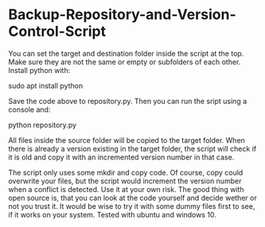 # Backup-Repository-and-Version-Control-Script

You can set the target and destination folder inside the script at the top. Make sure they are not the same or empty or subfolders of each other. Install python with:

  sudo apt install python

Save the code above to repository.py. Then you can run the sript using a console and:

  python repository.py

All files inside the source folder will be copied to the target folder. When there is already a version existing in the target folder, the script will check if it is old and copy it with an incremented version number in that case.

The script only uses some mkdir and copy code. Of course, copy could overwrite your files, but the script would increment the version number when a conflict is detected. Use it at your own risk. The good thing with open source is, that you can look at the code yourself and decide wether or not you trust it. It would be wise to try it with some dummy files first to see, if it works on your system. Tested with ubuntu and windows 10.
